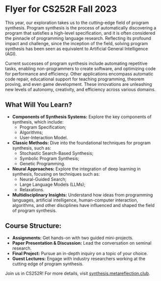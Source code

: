 # Flyer for CS252R Fall 2023

This year, our exploration takes us to the cutting-edge field of program synthesis. Program synthesis is the process of automatically discovering a program that satisfies a high-level specification, and it is often considered the pinnacle of programming language research. Reflecting its profound impact and challenge, since the inception of the field, solving program synthesis has been seen as equivalent to Artificial General Intelligence (AGI).

Current successes of program synthesis include automating repetitive tasks, enabling non-programmers to create software, and optimizing code for performance and efficiency. Other applications encompass automatic code repair, educational support for teaching programming, theorem proving, and even game development. These innovations are unleashing new levels of autonomy, creativity, and efficiency across various domains.

## What Will You Learn?

- **Components of Synthesis Systems:** Explore the key components of synthesis, which include:
  - Program Specification;
  - Algorithms;
  - User-Interaction Model.
- **Classic Methods:** Dive into the foundational techniques for program synthesis, such as:
  - Stochastic Search-Based Synthesis;
  - Symbolic Program Synthesis;
  - Genetic Programming.
- **Neural Approaches:** Explore the integration of deep learning in synthesis, focusing on techniques such as:
  - Neural-Guided Search;
  - Large Language Models (LLMs);
  - Relaxations.
- **Multidisciplinary Insights:** 
  Understand how ideas from programming languages, artificial intelligence, human-computer interaction, algorithms, and other disciplines have influenced and shaped the field of program synthesis.

## Course Structure:

- **Assignments:** Get hands-on with two guided mini-projects.
- **Paper Presentation & Discussion:** Lead the conversation on seminal research.
- **Final Project:** Pursue an in-depth inquiry on a topic of your choice.
- **Guest Lectures:** Engage with industry researchers working at the cutting edge of program synthesis.

Join us in CS252R!
For more details, visit [synthesis.metareflection.club](https://synthesis.metareflection.club).
